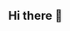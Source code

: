 ## Hi there 👋

<!--
**vyatsenk0/vyatsenk0** is a ✨ _special_ ✨ repository because its `README.md` (this file) appears on your GitHub profile.

Here are some ideas to get you started:

- 🔭 I’m currently working on ...
- 🌱 I’m currently learning ...
- 👯 I’m looking to collaborate on ...
- 🤔 I’m looking for help with ...
- 💬 Ask me about ...
- 📫 How to reach me: ...
- 😄 Pronouns: ...
- ⚡ Fun fact: ...
-->

<!--
⚡ My Skill Set
![alt text](https://upload.wikimedia.org/wikipedia/commons/thumb/6/61/HTML5_logo_and_wordmark.svg/195px-HTML5_logo_and_wordmark.svg.png)

Connect with me

-->



